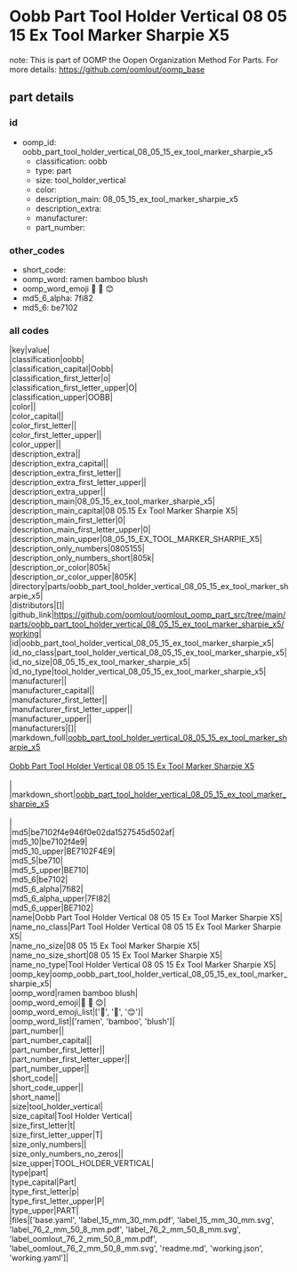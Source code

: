 # Oobb Part Tool Holder Vertical 08 05 15 Ex Tool Marker Sharpie X5  

note: This is part of OOMP the Oopen Organization Method For Parts. For more details: https://github.com/oomlout/oomp_base

##  part details





### id
* oomp_id: oobb_part_tool_holder_vertical_08_05_15_ex_tool_marker_sharpie_x5
  * classification: oobb
  * type: part
  * size: tool_holder_vertical
  * color: 
  * description_main: 08_05_15_ex_tool_marker_sharpie_x5
  * description_extra: 
  * manufacturer: 
  * part_number: 

### other_codes
* short_code: 
* oomp_word: ramen bamboo blush
* oomp_word_emoji :ramen: :bamboo: :blush:
* md5_6_alpha: 7fi82
* md5_6: be7102

### all codes 
|key|value|  
|classification|oobb|  
|classification_capital|Oobb|  
|classification_first_letter|o|  
|classification_first_letter_upper|O|  
|classification_upper|OOBB|  
|color||  
|color_capital||  
|color_first_letter||  
|color_first_letter_upper||  
|color_upper||  
|description_extra||  
|description_extra_capital||  
|description_extra_first_letter||  
|description_extra_first_letter_upper||  
|description_extra_upper||  
|description_main|08_05_15_ex_tool_marker_sharpie_x5|  
|description_main_capital|08 05.15 Ex Tool Marker Sharpie X5|  
|description_main_first_letter|0|  
|description_main_first_letter_upper|0|  
|description_main_upper|08_05_15_EX_TOOL_MARKER_SHARPIE_X5|  
|description_only_numbers|0805155|  
|description_only_numbers_short|805k|  
|description_or_color|805k|  
|description_or_color_upper|805K|  
|directory|parts/oobb_part_tool_holder_vertical_08_05_15_ex_tool_marker_sharpie_x5|  
|distributors|[]|  
|github_link|https://github.com/oomlout/oomlout_oomp_part_src/tree/main/parts/oobb_part_tool_holder_vertical_08_05_15_ex_tool_marker_sharpie_x5/working|  
|id|oobb_part_tool_holder_vertical_08_05_15_ex_tool_marker_sharpie_x5|  
|id_no_class|part_tool_holder_vertical_08_05_15_ex_tool_marker_sharpie_x5|  
|id_no_size|08_05_15_ex_tool_marker_sharpie_x5|  
|id_no_type|tool_holder_vertical_08_05_15_ex_tool_marker_sharpie_x5|  
|manufacturer||  
|manufacturer_capital||  
|manufacturer_first_letter||  
|manufacturer_first_letter_upper||  
|manufacturer_upper||  
|manufacturers|[]|  
|markdown_full|[oobb_part_tool_holder_vertical_08_05_15_ex_tool_marker_sharpie_x5](https://github.com/oomlout/oomlout_oomp_part_src/tree/main/parts/oobb_part_tool_holder_vertical_08_05_15_ex_tool_marker_sharpie_x5/working)<br>[](https://github.com/oomlout/oomlout_oomp_part_src/tree/main/parts/oobb_part_tool_holder_vertical_08_05_15_ex_tool_marker_sharpie_x5/working)<br>[Oobb Part Tool Holder Vertical 08 05 15 Ex Tool Marker Sharpie X5](https://github.com/oomlout/oomlout_oomp_part_src/tree/main/parts/oobb_part_tool_holder_vertical_08_05_15_ex_tool_marker_sharpie_x5/working)<br><br>|  
|markdown_short|[oobb_part_tool_holder_vertical_08_05_15_ex_tool_marker_sharpie_x5](https://github.com/oomlout/oomlout_oomp_part_src/tree/main/parts/oobb_part_tool_holder_vertical_08_05_15_ex_tool_marker_sharpie_x5/working)<br><br>|  
|md5|be7102f4e946f0e02da1527545d502af|  
|md5_10|be7102f4e9|  
|md5_10_upper|BE7102F4E9|  
|md5_5|be710|  
|md5_5_upper|BE710|  
|md5_6|be7102|  
|md5_6_alpha|7fi82|  
|md5_6_alpha_upper|7FI82|  
|md5_6_upper|BE7102|  
|name|Oobb Part Tool Holder Vertical 08 05 15 Ex Tool Marker Sharpie X5|  
|name_no_class|Part Tool Holder Vertical 08 05 15 Ex Tool Marker Sharpie X5|  
|name_no_size|08 05 15 Ex Tool Marker Sharpie X5|  
|name_no_size_short|08 05 15 Ex Tool Marker Sharpie X5|  
|name_no_type|Tool Holder Vertical 08 05 15 Ex Tool Marker Sharpie X5|  
|oomp_key|oomp_oobb_part_tool_holder_vertical_08_05_15_ex_tool_marker_sharpie_x5|  
|oomp_word|ramen bamboo blush|  
|oomp_word_emoji|:ramen: :bamboo: :blush:|  
|oomp_word_emoji_list|[':ramen:', ':bamboo:', ':blush:']|  
|oomp_word_list|['ramen', 'bamboo', 'blush']|  
|part_number||  
|part_number_capital||  
|part_number_first_letter||  
|part_number_first_letter_upper||  
|part_number_upper||  
|short_code||  
|short_code_upper||  
|short_name||  
|size|tool_holder_vertical|  
|size_capital|Tool Holder Vertical|  
|size_first_letter|t|  
|size_first_letter_upper|T|  
|size_only_numbers||  
|size_only_numbers_no_zeros||  
|size_upper|TOOL_HOLDER_VERTICAL|  
|type|part|  
|type_capital|Part|  
|type_first_letter|p|  
|type_first_letter_upper|P|  
|type_upper|PART|  
|files|['base.yaml', 'label_15_mm_30_mm.pdf', 'label_15_mm_30_mm.svg', 'label_76_2_mm_50_8_mm.pdf', 'label_76_2_mm_50_8_mm.svg', 'label_oomlout_76_2_mm_50_8_mm.pdf', 'label_oomlout_76_2_mm_50_8_mm.svg', 'readme.md', 'working.json', 'working.yaml']|  
